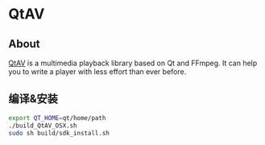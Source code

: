 # QtAV

## About

[QtAV](http://qtav.org/) is a multimedia playback library based on Qt and FFmpeg. It can help you to write a player with less effort than ever before.

## 编译&安装

``` sh
export QT_HOME=qt/home/path
./build_QtAV_OSX.sh
sudo sh build/sdk_install.sh
```

